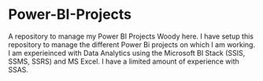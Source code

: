 # Power-BI-Projects
A repository to manage my Power BI Projects
Woody here. I have setup this repository to manage the different Power Bi projects on which I am working.
I am experieinced with Data Analytics using the Microsoft BI Stack (SSIS, SSMS, SSRS) and MS Excel. I have a limited amount of experience with SSAS.
